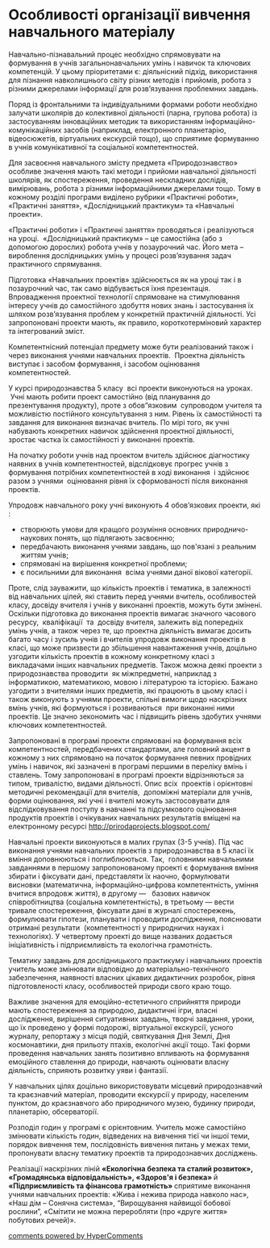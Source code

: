 <div id="hypercomments_widget" class="js-hypercomments-widget invisible"></div>

Особливості організації вивчення навчального матеріалу
=============================================

<p>Навчально-пізнавальний процес необхідно спрямовувати на формування в учнів загальнонавчальних умінь і навичок та ключових компетенцій. У цьому пріоритетами є: діяльнісний підхід, використання для пізнання навколишнього світу різних методів і прийомів, робота з різними джерелами інформації для розв&rsquo;язування проблемних завдань.</p>
<p>Поряд із фронтальними та індивідуальними формами роботи необхідно залучати школярів до колективної діяльності (парна, групова робота) із застосуванням інноваційних методик та використанням інформаційно-комунікаційних засобів (наприклад, електронного планетарію, відеосюжетів, віртуальних екскурсій тощо), що сприятиме формуванню в учнів комунікативної та соціальної компетентностей.</p>
<p>Для засвоєння навчального змісту предмета &laquo;Природознавство&raquo; особливе значення мають такі методи і прийоми навчальної діяльності школярів, як спостереження, проведення нескладних дослідів, вимірювань, робота з різними інформаційними джерелами тощо. Тому в кожному розділі програми виділено рубрики &laquo;Практичні роботи&raquo;, &laquo;Практичні заняття&raquo;, &laquo;Дослідницький практикум&raquo; та &laquo;Навчальні проекти&raquo;.</p>
<p>&laquo;Практичні роботи&raquo; і &laquo;Практичні заняття&raquo; проводяться і реалізуються на уроці. &nbsp;&laquo;Дослідницький практикум&raquo; &ndash; це самостійна (або з допомогою дорослих) робота учнів у позаурочний час. Його мета &ndash; вироблення дослідницьких умінь у процесі розв&rsquo;язування задач практичного спрямування.</p>
<p>Підготовка &laquo;Навчальних проектів&raquo; здійснюється як на уроці так і в позаурочний час, так само відбувається їхня презентація. Впровадження проектної технології спрямоване на стимулювання інтересу учнів до самостійного здобуття нових знань і застосування їх шляхом розв&rsquo;язування проблем у конкретній практичній діяльності. Усі запропоновані проекти мають, як правило, короткотерміновий характер та інтегрований зміст.</p>
<p>Компетентнісний потенціал предмету може бути реалізований також і через виконання учнями навчальних проектів. &nbsp;Проектна діяльність виступає і засобом формування, і засобом оцінювання компетентностей.</p>
<p>У курсі природознавства 5 класу &nbsp;всі проекти виконуються на уроках. &nbsp;Учні мають робити проект самостійно (від планування до презентування продукту), проте з обов&rdquo;язковим &nbsp;супроводом учителя та можливістю постійного консультування з ним. Рівень їх самостійності та завдання для виконання визначає вчитель. По мірі того, як учні набувають конкретних навичок здійснення проектної діяльності, зростає частка їх самостійності у виконанні проектів.</p>
<p>На початку роботи учнів над проектом вчитель здійснює діагностику наявних в учнів компетентностей, відслідковує прогрес учнів з формування потрібних компетентностей в ході виконання &nbsp;і здійснює разом з учнями &nbsp;оцінювання рівня їх сформованості після виконання проектів.</p>
<p>Упродовж навчального року учні виконують 4 обов&rsquo;язкових проекти, які :</p>
<ul>
<li>створюють умови для кращого розуміння основних природничо-наукових понять, що підлягають засвоєнню;</li>
<li>передбачають виконання учнями завдань, що пов'язані з реальним життям учнів;</li>
<li>спрямовані на вирішення конкретної проблеми;</li>
<li>є посильними для виконання &nbsp;всіма учнями даної вікової категорії.</li>
</ul>
<p>Проте, слід зауважити, що кількість проектів і тематика, в залежності від навчальних цілей, які ставить перед учнями вчитель, особливостей класу, досвіду вчителя і учнів у виконанні проектів, можуть бути змінені. Оскільки підготовка до виконання проектів вимагає значного часового ресурсу, &nbsp;кваліфікації &nbsp;та &nbsp;досвіду вчителя, залежить від попередніх умінь учнів, а також через те, що проектна діяльність вимагає досить багато часу і зусиль учнів і вчителів упродовж виконання проектів в класі, що може призвести до збільшення навантаження учнів, доцільно узгодити кількість проектів в кожному конкретному класі з викладачами інших навчальних предметів. Також можна деякі проекти з природознавства проводити &nbsp;як міжпредметні, наприклад з інформатикою, математикою, мовою і літературою та історією. Бажано узгодити з вчителями інших предметів, які працюють в цьому класі і також виконують з учнями проекти, спільні вимоги щодо наскрізних вмінь учнів, які формуються і розвиваються &nbsp;при виконанні ними проектів. Це значно зекономить час і підвищить рівень здобутих учнями ключових компетентностей.</p>
<p>Запропоновані в програмі проекти спрямовані на формування всіх компетентностей, передбачених стандартами, але головний акцент в кожному з них спрямовано на початок формування певних провідних умінь і навичок, які зазначені в програмі першими в переліку вмінь і ставлень. Тому запропоновані в програмі проекти відрізняються за типом, тривалістю, видами діяльності. Опис всіх &nbsp;проектів і орієнтовні методичні рекомендації для вчителів, &nbsp;допоміжні матеріали для учнів, форми оцінювання, які учні і вчителі можуть застосовувати для відслідковування поступу в навчанні та підсумкового оцінювання продуктів проектів і очікуваних навчальних результатів вміщені на електронному ресурсі <a href="http://prirodaprojects.blogspot.com/">http://prirodaprojects.blogspot.com/</a></p>
<p>Навчальні проекти виконуються в малих групах (3-5 учнів). Під час виконання учнями навчальних проектів з природознавства в 5 класі їх вміння доповнюються і поглиблюються. Так, &nbsp;головними навчальними завданнями в першому запропонованому проекті є формування вміння збирати і фіксувати дані, представляти їх наочно, формулювати висновки (математична, інформаційно-цифрова компетентність, уміння вчитися впродовж життя), в другому &mdash; &nbsp;&nbsp;базових навичок співробітництва (соціальна компетентність), в третьому &mdash; вести тривале спостереження, фіксувати дані в журналі спостережень, формулювати гіпотези, планувати і проводити дослідження, пояснювати отримані результати &nbsp;(компетентності у природничих науках і технологіях). У четвертому проекті до вище названих додається ініціативність і підприємливість та екологічна грамотність.</p>
<p>Тематику завдань для дослідницького практикуму і навчальних проектів учитель може змінювати відповідно до матеріально-технічного забезпечення, наявності власних цікавих дидактичних розробок, рівня підготовленості класу, особливостей природи свого краю тощо.</p>
<p>Важливе значення для емоційно-естетичного сприйняття природи мають спостереження за природою, дидактичні ігри, власні дослідження, вирішення ситуативних завдань, творчі завдання, уроки, що їх проведено у формі подорожі, віртуальної екскурсії, усного журналу, репортажу з місця подій, святкування Дня Землі, Дня космонавтики, дня прильоту птахів, екологічні акції тощо. Такі форми проведення навчальних занять позитивно впливають на формування емоційного ставлення до природи, навчають оцінювати власну діяльність, сприяють розвитку уяви і фантазії.</p>
<p>У навчальних цілях доцільно використовувати місцевий природознавчий та краєзнавчий матеріал, проводити екскурсії у природу, населеним пунктом, до краєзнавчого або природничого музею, будинку природи, планетарію, обсерваторії.</p>
<p>Розподіл годин у програмі є орієнтовним. Учитель може самостійно змінювати кількість годин, відведених на вивчення тієї чи іншої теми, порядок вивчення тем, послідовність вивчення питань у межах теми, пропонувати власну тематику проектів та природознавчих досліджень.</p>
<p>Реалізації наскрізних ліній <strong>&laquo;Екологічна безпека та сталий розвиток&raquo;, &laquo;Громадянська відповідальність&raquo;, &laquo;Здоров'я і безпека&raquo; </strong>й<strong> &laquo;Підприємливість та фінансова грамотність&raquo; </strong>сприятиме виконання учнями навчальних проектів: &laquo;Жива і нежива природа навколо нас&raquo;, &laquo;Наш дім &ndash; Сонячна система&raquo;, &ldquo;Вирощування найвищої бобової рослини&rdquo;, &laquo;Смітити не можна переробляти (про &laquo;друге життя&raquo; побутових речей)&raquo;.</p>

<div class="js-hypercomments-container">
<a href="http://hypercomments.com" class="hc-link" title="comments widget">comments powered by HyperComments</a>
</div>